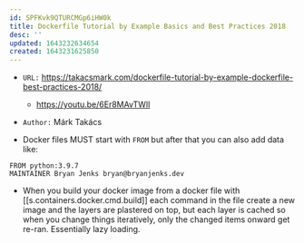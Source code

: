 ```yaml
---
id: SPFKvk9QTURCMGp6iHW0k
title: Dockerfile Tutorial by Example Basics and Best Practices 2018
desc: ''
updated: 1643232634654
created: 1643231625850
---
```


- `URL:` <https://takacsmark.com/dockerfile-tutorial-by-example-dockerfile-best-practices-2018/>
    - <https://youtu.be/6Er8MAvTWlI>
- `Author:` Márk Takács

- Docker files MUST start with `FROM` but after that you can also add data like:

```docker
FROM python:3.9.7
MAINTAINER Bryan Jenks bryan@bryanjenks.dev
```

- When you build your docker image from a docker file with [[s.containers.docker.cmd.build]] each command in the file create a new image and the layers are plastered on top, but each layer is cached so when you change things iteratively, only the changed items onward get re-ran. Essentially lazy loading.